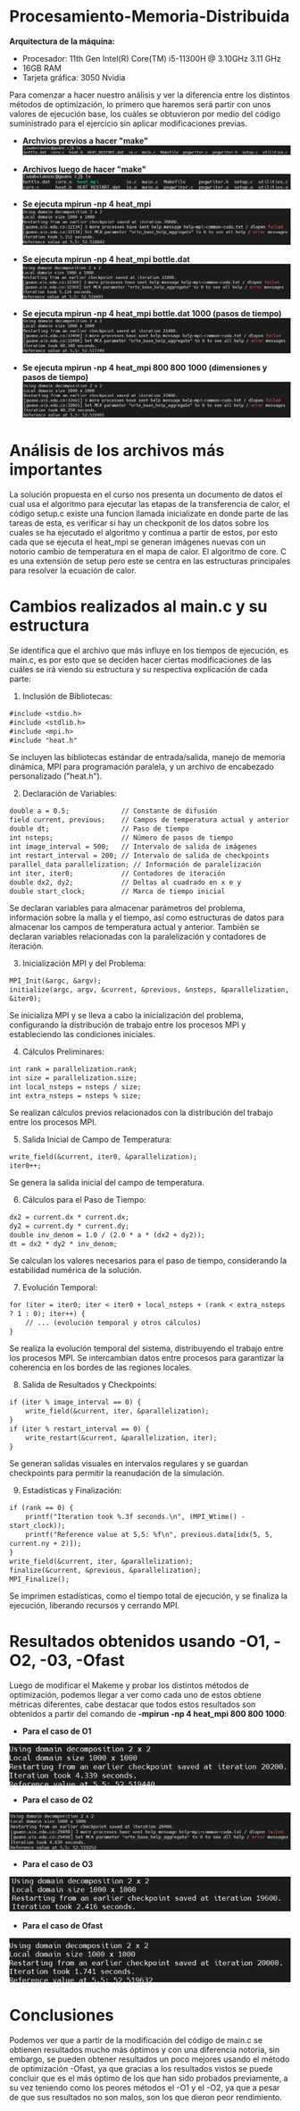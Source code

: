 # Procesamiento-Memoria-Distribuida

**Arquitectura de la máquina:**

- Procesador: 11th Gen Intel(R) Core(TM) i5-11300H @ 3.10GHz   3.11 GHz
- 16GB RAM
- Tarjeta gráfica: 3050 Nvidia

Para comenzar a hacer nuestro análisis y ver la diferencia entre los distintos métodos de optimización, lo primero que haremos será partir con unos valores de ejecución base, los cuáles se obtuvieron por medio del código suministrado para el ejercicio sin aplicar modificaciones previas.

- **Archvios previos a hacer "make"**
![](imgs/Archivos.png)

- **Archivos luego de hacer "make"**
![](https://github.com/Sntgo22/Procesamiento-Memoria-Distribuida/blob/main/imgs/Archivos%20post%20make.png)

- **Se ejecuta mpirun -np 4 heat_mpi**
![](https://github.com/Sntgo22/Procesamiento-Memoria-Distribuida/blob/main/imgs/1.png)

- **Se ejecuta mpirun -np 4 heat_mpi bottle.dat**
![](https://github.com/Sntgo22/Procesamiento-Memoria-Distribuida/blob/main/imgs/2.png)

- **Se ejecuta mpirun -np 4 heat_mpi bottle.dat 1000 (pasos de tiempo)**
![](https://github.com/Sntgo22/Procesamiento-Memoria-Distribuida/blob/main/imgs/3.png)

- **Se ejecuta mpirun -np 4 heat_mpi 800 800 1000 (dimensiones y pasos de tiempo)**
![](https://github.com/Sntgo22/Procesamiento-Memoria-Distribuida/blob/main/imgs/4.png)

# Análisis de los archivos más importantes
La solución propuesta en el curso nos presenta un documento de datos el cual usa el algoritmo para ejecutar las etapas de la transferencia de calor, el código setup.c existe una funcion llamada inicializate en donde parte de las tareas de esta, es verificar si hay un checkponit de los datos sobre los cuales se ha ejecutado el algoritmo y continua a partir de estos, por esto cada que se ejecuta el  heat_mpi se generan imágenes nuevas con un notorio cambio de temperatura en el mapa de calor. El algoritmo de core. C es una extensión de setup pero este se centra en las estructuras principales para resolver la ecuación de calor.

# Cambios realizados al main.c y su estructura
Se identifica que el archivo que más influye en los tiempos de ejecución, es main.c, es por esto que se deciden hacer ciertas modificaciones de las cuáles se irá viendo su estructura y su respectiva explicación de cada parte:

1. Inclusión de Bibliotecas:
````
#include <stdio.h>
#include <stdlib.h>
#include <mpi.h>
#include "heat.h"
````
Se incluyen las bibliotecas estándar de entrada/salida, manejo de memoria dinámica, MPI para programación paralela, y un archivo de encabezado personalizado ("heat.h").

2. Declaración de Variables:
````
double a = 0.5;             // Constante de difusión
field current, previous;    // Campos de temperatura actual y anterior
double dt;                  // Paso de tiempo
int nsteps;                 // Número de pasos de tiempo
int image_interval = 500;   // Intervalo de salida de imágenes
int restart_interval = 200; // Intervalo de salida de checkpoints
parallel_data parallelization; // Información de paralelización
int iter, iter0;            // Contadores de iteración
double dx2, dy2;            // Deltas al cuadrado en x e y
double start_clock;         // Marca de tiempo inicial
````
Se declaran variables para almacenar parámetros del problema, información sobre la malla y el tiempo, así como estructuras de datos para almacenar los campos de temperatura actual y anterior. También se declaran variables relacionadas con la paralelización y contadores de iteración.

3. Inicialización MPI y del Problema:
````
MPI_Init(&argc, &argv);
initialize(argc, argv, &current, &previous, &nsteps, &parallelization, &iter0);
````
Se inicializa MPI y se lleva a cabo la inicialización del problema, configurando la distribución de trabajo entre los procesos MPI y estableciendo las condiciones iniciales.

4. Cálculos Preliminares:
````
int rank = parallelization.rank;
int size = parallelization.size;
int local_nsteps = nsteps / size;
int extra_nsteps = nsteps % size;
````
Se realizan cálculos previos relacionados con la distribución del trabajo entre los procesos MPI.

5. Salida Inicial de Campo de Temperatura:
````
write_field(&current, iter0, &parallelization);
iter0++;
````
Se genera la salida inicial del campo de temperatura.

6. Cálculos para el Paso de Tiempo:
````
dx2 = current.dx * current.dx;
dy2 = current.dy * current.dy;
double inv_denom = 1.0 / (2.0 * a * (dx2 + dy2));
dt = dx2 * dy2 * inv_denom;
````
Se calculan los valores necesarios para el paso de tiempo, considerando la estabilidad numérica de la solución.

7. Evolución Temporal:
````
for (iter = iter0; iter < iter0 + local_nsteps + (rank < extra_nsteps ? 1 : 0); iter++) {
    // ... (evolución temporal y otros cálculos)
}
````
Se realiza la evolución temporal del sistema, distribuyendo el trabajo entre los procesos MPI. Se intercambian datos entre procesos para garantizar la coherencia en los bordes de las regiones locales.

8. Salida de Resultados y Checkpoints:
````
if (iter % image_interval == 0) {
    write_field(&current, iter, &parallelization);
}
if (iter % restart_interval == 0) {
    write_restart(&current, &parallelization, iter);
}
````
Se generan salidas visuales en intervalos regulares y se guardan checkpoints para permitir la reanudación de la simulación.

9. Estadísticas y Finalización:
````
if (rank == 0) {
    printf("Iteration took %.3f seconds.\n", (MPI_Wtime() - start_clock));
    printf("Reference value at 5,5: %f\n", previous.data[idx(5, 5, current.ny + 2)]);
}
write_field(&current, iter, &parallelization);
finalize(&current, &previous, &parallelization);
MPI_Finalize();
````
Se imprimen estadísticas, como el tiempo total de ejecución, y se finaliza la ejecución, liberando recursos y cerrando MPI.

# Resultados obtenidos usando -O1, -O2, -03, -Ofast

Luego de modificar el Makeme y probar los distintos métodos de optimización, podemos llegar a ver como cada uno de estos obtiene métricas diferentes, cabe destacar que todos estos resultados son obtenidos a partir del comando de **-mpirun -np 4 heat_mpi 800 800 1000**:

- **Para el caso de O1**

![](https://github.com/Sntgo22/Procesamiento-Memoria-Distribuida/blob/main/imgs/usando%20-01.png)

- **Para el caso de O2**

![](https://github.com/Sntgo22/Procesamiento-Memoria-Distribuida/blob/main/imgs/usando%20-02.png)

- **Para el caso de O3**

![](https://github.com/Sntgo22/Procesamiento-Memoria-Distribuida/blob/main/imgs/usando%20-03.png)

- **Para el caso de Ofast**

![](https://github.com/Sntgo22/Procesamiento-Memoria-Distribuida/blob/main/imgs/usando%20-0fast%20.png)


# Conclusiones

Podemos ver que a partir de la modificación del código de main.c se obtienen resultados mucho más óptimos y con una diferencia notoria, sin embargo, se pueden obtener resultados un poco mejores usando el método de optimización -Ofast, ya que gracias a los resultados vistos se puede concluir que es el más óptimo de los que han sido probados previamente, a su vez teniendo como los peores métodos el -O1 y el -O2, ya que a pesar de que sus resultados no son malos, son los que dieron peor rendimiento.
